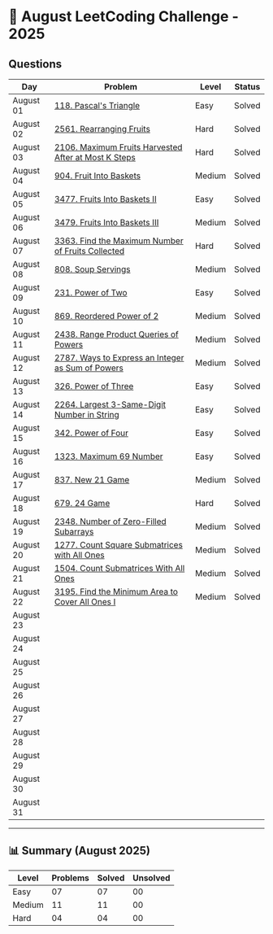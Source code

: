# 📅 August LeetCoding Challenge - 2025

## Questions

| Day | Problem | Level | Status |
| --- | ------- | ----- | ------ |
| August 01 | [118. Pascal's Triangle](https://leetcode.com/problems/pascals-triangle/) | Easy | Solved |
| August 02 | [2561. Rearranging Fruits](https://leetcode.com/problems/rearranging-fruits/) | Hard | Solved |
| August 03 | [2106. Maximum Fruits Harvested After at Most K Steps](https://leetcode.com/problems/maximum-fruits-harvested-after-at-most-k-steps/) | Hard | Solved |
| August 04 | [904. Fruit Into Baskets](https://leetcode.com/problems/fruit-into-baskets/) | Medium | Solved |
| August 05 | [3477. Fruits Into Baskets II](https://leetcode.com/problems/fruits-into-baskets-ii/) | Easy | Solved |
| August 06 | [3479. Fruits Into Baskets III](https://leetcode.com/problems/fruits-into-baskets-iii/) | Medium | Solved |
| August 07 | [3363. Find the Maximum Number of Fruits Collected](https://leetcode.com/problems/find-the-maximum-number-of-fruits-collected/) | Hard | Solved |
| August 08 | [808. Soup Servings](https://leetcode.com/problems/soup-servings/) | Medium | Solved |
| August 09 | [231. Power of Two](https://leetcode.com/problems/power-of-two/) | Easy | Solved |
| August 10 | [869. Reordered Power of 2](https://leetcode.com/problems/reordered-power-of-2/) | Medium | Solved |
| August 11 | [2438. Range Product Queries of Powers](https://leetcode.com/problems/range-product-queries-of-powers/) | Medium | Solved |
| August 12 | [2787. Ways to Express an Integer as Sum of Powers](https://leetcode.com/problems/ways-to-express-an-integer-as-sum-of-powers/) | Medium | Solved |
| August 13 | [326. Power of Three](https://leetcode.com/problems/power-of-three/) | Easy | Solved |
| August 14 | [2264. Largest 3-Same-Digit Number in String](https://leetcode.com/problems/largest-3-same-digit-number-in-string/) | Easy | Solved |
| August 15 | [342. Power of Four](https://leetcode.com/problems/power-of-four/) | Easy | Solved |
| August 16 | [1323. Maximum 69 Number](https://leetcode.com/problems/maximum-69-number/) | Easy | Solved |
| August 17 | [837. New 21 Game](https://leetcode.com/problems/new-21-game/) | Medium | Solved |
| August 18 | [679. 24 Game](https://leetcode.com/problems/24-game/) | Hard | Solved |
| August 19 | [2348. Number of Zero-Filled Subarrays](https://leetcode.com/problems/number-of-zero-filled-subarrays/) | Medium | Solved |
| August 20 | [1277. Count Square Submatrices with All Ones](https://leetcode.com/problems/count-square-submatrices-with-all-ones/) | Medium | Solved |
| August 21 | [1504. Count Submatrices With All Ones](https://leetcode.com/problems/count-submatrices-with-all-ones/) | Medium | Solved |
| August 22 | [3195. Find the Minimum Area to Cover All Ones I](https://leetcode.com/problems/find-the-minimum-area-to-cover-all-ones-i/) | Medium | Solved |
| August 23 | []() |  |  |
| August 24 | []() |  |  |
| August 25 | []() |  |  |
| August 26 | []() |  |  |
| August 27 | []() |  |  |
| August 28 | []() |  |  |
| August 29 | []() |  |  |
| August 30 | []() |  |  |
| August 31 | []() |  |  |

---

## 📊 Summary (August 2025)

| Level  | Problems | Solved | Unsolved |
| ------ | -------- | ------ | -------- |
| Easy   | 07 | 07 | 00 |
| Medium | 11 | 11 | 00 |
| Hard   | 04 | 04 | 00 |

